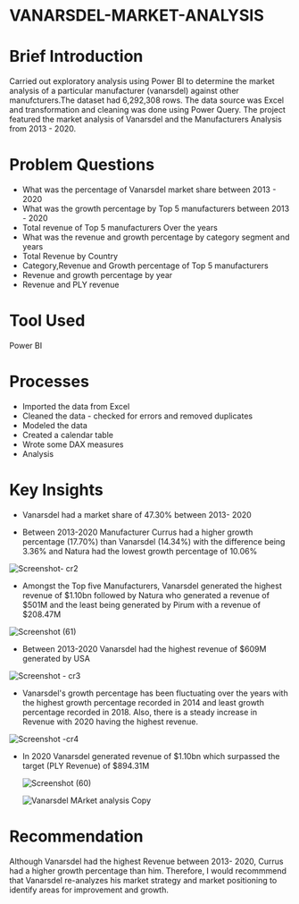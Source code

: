 # VANARSDEL-MARKET-ANALYSIS


# Brief Introduction
Carried out exploratory analysis using Power BI to determine the market analysis of a particular 
manufacturer (vanarsdel) against other manufcturers.The dataset had 6,292,308 rows. The data source
was Excel and transformation and cleaning was done using Power Query. The project featured the market
analysis of Vanarsdel and the Manufacturers Analysis from 2013 - 2020.

# Problem Questions
* What was the percentage of Vanarsdel market share between 2013 - 2020
* What was the growth percentage by Top 5 manufacturers between 2013 - 2020
* Total revenue of Top 5 manufacturers Over the years
* What was the revenue and growth percentage by category segment and years
* Total Revenue by Country
* Category,Revenue and Growth percentage of Top 5 manufacturers
* Revenue and growth percentage by year
* Revenue and PLY revenue

# Tool Used
Power BI

# Processes
* Imported the data from Excel
* Cleaned the data - checked for errors and removed duplicates
* Modeled the data
* Created a calendar table
* Wrote some DAX measures
* Analysis


# Key Insights

* Vanarsdel had a market share of 47.30% between 2013- 2020

 
* Between 2013-2020 Manufacturer Currus had a higher growth percentage (17.70%) than Vanarsdel (14.34%) with the difference being 3.36%
  and Natura had the lowest growth percentage of 10.06%
  
![Screenshot- cr2](https://github.com/EstherNdu/VANARSDEL-MARKET-REPORT/assets/128849587/8cdc1168-0628-4726-aac0-174687d70109)


* Amongst the Top five Manufacturers, Vanarsdel generated the highest revenue of $1.10bn followed by Natura who generated a revenue of $501M
  and the least being generated by Pirum with a revenue of $208.47M

![Screenshot (61)](https://github.com/EstherNdu/VANARSDEL-MARKET-REPORT/assets/128849587/86f015f8-1d67-48d3-8fc5-6b935f2ee3f4)



* Between 2013-2020 Vanarsdel had the highest revenue of $609M generated by USA
  
![Screenshot - cr3](https://github.com/EstherNdu/VANARSDEL-MARKET-REPORT/assets/128849587/f669e4f8-aa61-4142-be1f-b231d890bf9f)


  
* Vanarsdel's growth percentage has been fluctuating over the years with the highest growth percentage recorded in 2014
 and least growth percentage recorded in 2018. Also, there is a steady increase in Revenue with 2020 having the highest revenue.

![Screenshot -cr4](https://github.com/EstherNdu/VANARSDEL-MARKET-REPORT/assets/128849587/d962600b-4f37-4378-a49b-6d514c81c0c7)



* In 2020 Vanarsdel generated revenue of $1.10bn which surpassed the target (PLY Revenue) of $894.31M

  ![Screenshot (60)](https://github.com/EstherNdu/VANARSDEL-MARKET-REPORT/assets/128849587/911812f7-f30d-45ae-a89e-2bd2bca4395c)


  ![Vanarsdel MArket analysis Copy](https://github.com/user-attachments/assets/0ef5da6b-9f56-4b63-b3c5-ecfed1d0dfe9)


# Recommendation
Although Vanarsdel had the highest Revenue between 2013- 2020, Currus had a higher growth percentage than him. 
Therefore, I would recommmend that Vanarsdel re-analyzes his market strategy and market positioning to identify areas for improvement and growth.








